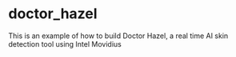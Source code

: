 # doctor_hazel

This is an example of how to build Doctor Hazel, a real time AI skin detection tool using Intel Movidius